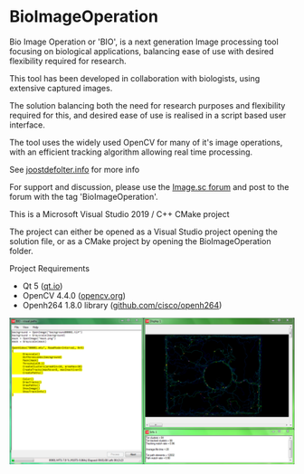 # BioImageOperation

Bio Image Operation or 'BIO', is a next generation Image processing tool focusing on biological applications, balancing ease of use with desired flexibility required for research.

This tool has been developed in collaboration with biologists, using extensive captured images.

The solution balancing both the need for research purposes and flexibility required for this, and desired ease of use is realised in a script based user interface.

The tool uses the widely used OpenCV for many of it's image operations, with an efficient tracking algorithm allowing real time processing.

See [joostdefolter.info](http://joostdefolter.info/ant-research) for more info

For support and discussion, please use the [Image.sc forum](https://forum.image.sc) and post to the forum with the tag 'BioImageOperation'.

This is a Microsoft Visual Studio 2019 / C++ CMake project

The project can either be opened as a Visual Studio project opening the solution file, or as a CMake project by opening the BioImageOperation folder.

Project Requirements
- Qt 5 ([qt.io](https://www.qt.io))
- OpenCV 4.4.0 ([opencv.org](https://opencv.org))
- Openh264 1.8.0 library ([github.com/cisco/openh264](https://github.com/cisco/openh264))

![BIO screenshot](bio.png)
